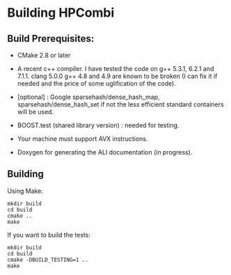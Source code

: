 # Building HPCombi

## Build Prerequisites:

- CMake 2.8 or later

- A recent c++ compiler. I have tested the code on
    g++ 5.3.1, 6.2.1 and 7.1.1.
    clang 5.0.0
  g++ 4.8 and 4.9 are known to be broken (I can fix it if needed and the price
  of some uglification of the code).

- [optional] : Google sparsehash/dense_hash_map, sparsehash/dense_hash_set
  if not the less efficient standard containers will be used.

- BOOST.test (shared library version) : needed for testing.

- Your machine must support AVX instructions.

- Doxygen for generating the ALI documentation (in progress).

## Building

Using Make:

    mkdir build
    cd build
    cmake ..
    make

If you want to build the tests:

    mkdir build
    cd build
    cmake -DBUILD_TESTING=1 ..
    make


